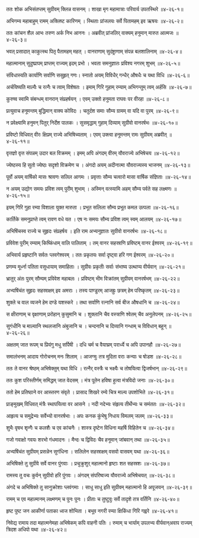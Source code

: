 ततः शोक अभिसंतप्तम् सुग्रीवम् क्लिन्न वासनम् ।
शाखा मृग महामात्राः परिवार्य उपतस्थिरे ॥४-२६-१॥

अभिगम्य महाबाहुम् रामम् अक्लिष्ट कारिणम् ।
स्थिताः प्रांजलयः सर्वे पितामहम् इव ऋषयः ॥४-२६-२॥

ततः कांचन शैल आभः तरुण अर्क निभ आननः ।
अब्रवीत् प्रांजलिर् वाक्यम् हनुमान् मारुत आत्मजः ॥४-२६-३॥

भवत् प्रसादात् काकुत्स्थ पितृ पैतामहम् महत् ।
वानराणाम् सुदंष्ट्राणाम् संपन्न बलशालिनाम् ॥४-२६-४॥

महात्मानाम् सुदुष्प्रापम् प्राप्तम् राज्यम् इदम् प्रभो ।
भवता समनुज्ञातः प्रविश्य नगरम् शुभम् ॥४-२६-५॥

संविधास्यति कार्याणि सर्वाणि ससुहृत् गणः।
स्नातो अयम् विविधैर् गन्धैर् औषधैः च यथा विधि ॥४-२६-६॥

अर्चयिष्यति माल्यैः च रत्नैः च त्वाम् विशेषतः ।
इमाम् गिरि गुहाम् रम्याम् अभिगन्तुम् त्वम् अर्हसि ॥४-२६-७॥

कुरुष्व स्वामि संबन्धम् वानरान् संप्रहर्षयन् ।
एवम् उक्तो हनुमता राघवः पर वीरहा ॥४-२६-८॥

प्रत्युवाच हनूमन्तम् बुद्धिमान् वाक्य कोविदः ।
चतुर्दश समाः सौम्य ग्रामम् वा यदि वा पुरम् ॥४-२६-९॥

न प्रवेक्ष्यामि हनुमन् पितुर् निर्देश पालकः ।
सुसमृद्धाम् गुहाम् दिव्याम् सुग्रीवो वानरर्षभः ॥४-२६-१०॥

प्रविष्टो विधिवत् वीरः क्षिप्रम् राज्ये अभिषिच्यताम् ।
एवम् उक्त्वा हनूमन्तम् रामः सुग्रीवम् अब्रवीत् ॥४-२६-११॥

वृत्तज्ञो वृत्त संपन्नम् उदार बल विक्रमम् ।
इमम् अपि अंगदम् वीरम् यौवराज्ये अभिषेचय ॥४-२६-१२॥

ज्येष्ठस्य हि सुतो ज्येष्ठः सदृशो विक्रमेण च ।
अंगदो अयम् अदीनात्मा यौवराज्यस्य भाजनम् ॥४-२६-१३॥

पूर्वो अयम् वार्षिको मासः श्रावणः सलिल आगमः ।
प्रवृत्ताः सौम्य चत्वारो मासा वार्षिक संज्ञिताः ॥४-२६-१४॥

न अयम् उद्योग समयः प्रविश त्वम् पुरीम् शुभाम् ।
अस्मिन् वत्स्यामि अहम् सौम्य पर्वते सह लक्ष्मणः ॥४-२६-१५॥

इयम् गिरि गुहा रम्या विशाला युक्त मारुता ।
प्रभूत सलिला सौम्य प्रभूत कमल उत्पला ॥४-२६-१६॥

कार्तिके समनुप्राप्ते त्वम् रावण वधे यत ।
एष नः समयः सौम्य प्रविश त्वम् स्वम् आलयम् ॥४-२६-१७॥

अभिषिंचस्व राज्ये च सुहृदः संप्रहर्षय ।
इति राम अभ्यनुज्ञातः सुग्रीवो वानरर्षभः ॥४-२६-१८॥

प्रविवेश पुरीम् रम्याम् किष्किंधाम् वालि पालिताम् ।
तम् वानर सहस्राणि प्रविष्टम् वानर ईश्वरम् ॥४-२६-१९॥

अभिवार्य प्रहृष्टानि सर्वतः प्लवगेश्वरम् ।
ततः प्रकृतयः सर्वा दृष्ट्वा हरि गण ईश्वरम् ॥४-२६-२०॥

प्रणम्य मूर्ध्ना पतिता वसुधायाम् समाहिताः ।
सुग्रीवः प्रकृतीः सर्वाः संभाष्य उत्थाप्य वीर्यवान् ॥४-२६-२१॥

भ्रातुर् अंतः पुरम् सौम्यम् प्रविवेश महाबलः ।
प्रविष्टम् भीम विक्रांतम् सुग्रीवम् वानरर्षभम् ॥४-२६-२२॥

अभ्यषिंचंत सुहृदः सहस्राक्षम् इव अमराः ।
तस्य पाण्डुरम् आजह्रुः छत्रम् हेम परिष्कृतम् ॥४-२६-२३॥

शुक्ले च वाल व्यजने हेम दण्डे यशस्करे ।
तथा सर्वाणि रत्नानि सर्व बीज औषधानि च ॥४-२६-२४॥

स क्षीराणाम् च वृक्षाणाम् प्ररोहान् कुसुमानि च ।
शुक्लानि चैव वस्त्राणि श्वेतम् चैव अनुलेपनम् ॥४-२६-२५॥

सुगंधीनि च माल्यानि स्थलजानि अंबुजानि च ।
चन्दनानि च दिव्यानि गन्धाम् च विविधान् बहून् ॥४-२६-२६॥

अक्षतम् जात रूपम् च प्रियंगु मधु सर्पिषी ।
दधि चर्म च वैयाघ्रम् परार्ध्ये च अपि उपानहौ ॥४-२६-२७॥

समालंभनम् आदाय गोरोचनम् मनः शिलाम् ।
आजग्मुः तत्र मुदिता वराः कन्याः च षोडश ॥४-२६-२८॥

ततः ते वानर श्रेष्ठम् अभिषेक्तुम् यथा विधि ।
रत्नैर् वस्त्रैः च भक्ष्यैः च तोषयित्वा द्विजर्षभान् ॥४-२६-२९॥

ततः कुश परिस्तीर्णम् समिद्धम् जात वेदसम् ।
मंत्र पूतेन हविषा हुत्वा मंत्रविदो जनाः ॥४-२६-३०॥

ततो हेम प्रतिष्ठाने वर आस्तरण संवृते ।
प्रासाद शिखरे रम्ये चित्र माल्य उपशोभिते ॥४-२६-३१॥

प्राङ्मुखम् विधिवत् मंत्रैः स्थापयित्वा वर आसने ।
नदी नदेभ्यः संहृत्य तीर्थेभ्यः च समंततः ॥४-२६-३२॥

आहृत्य च समुद्रेभ्यः सर्वेभ्यो वानरर्षभाः ।
अपः कनक कुंभेषु निधाय विमलम् जलम् ॥४-२६-३३॥

शुभैः वृषभ शृन्गैः च कलशैः च एव कांचनैः ।
शास्त्र दृष्टेन विधिना महर्षि विहितेन च ॥४-२६-३४॥

गजो गवाक्षो गवयः शरभो गंधमादनः ।
मैन्दः च द्विविदः चैव हनूमान् जांबवान् तथा ॥४-२६-३५॥

अभ्यषिंचंत सुग्रीवम् प्रसन्नेन सुगंधिना ।
सलिलेन सहस्राक्षम् वसवो वासवम् यथा ॥४-२६-३६॥

अभिषिक्ते तु सुग्रीवे सर्वे वानर पुंगवाः ।
प्रचुक्रुशुर् महात्मानो हृष्टाः शत सहस्रशः ॥४-२६-३७॥

रामस्य तु वचः कुर्वन् सुग्रीवो हरि पुंगवः ।
अंगदम् संपरिष्वज्य यौवराज्ये अभिषेचयत् ॥४-२६-३८॥

अंगदे च अभिषिक्ते तु सानुक्रोशाः प्लवंगमाः ।
साधु साधु इति सुग्रीवम् महात्मानो हि अपूजयन् ॥४-२६-३९॥

रामम् च एव महात्मानम् लक्ष्मणम् च पुनः पुनः ।
प्रीताः च तुष्टुवुः सर्वे तादृशे तत्र वर्तिनि ॥४-२६-४०॥

हृष्ट पुष्ट जन आकीर्णा पताका ध्वज शोभिता ।
बभूव नगरी रम्या क्षिकिंधा गिरि गह्वरे ॥४-२६-४१॥

निवेद्य रामाय तदा महात्मनेमहा अभिषेकम् कपि वाहनी पतिः ।
रुमाम् च भार्याम् उपलभ्य वीर्यवान्अवाप राज्यम् त्रिदश अधिपो यथा ॥४-२६-४२॥


